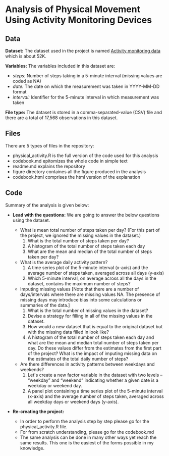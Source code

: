 # Analysis of Physical Movement Using Activity Monitoring Devices

## Data

**Dataset:** The dataset used in the project is named [Activity monitoring data](https://d396qusza40orc.cloudfront.net/repdata%2Fdata%2Factivity.zip) which is about 52K.

**Variables:** The variables included in this dataset are:
  - *steps:* Number of steps taking in a 5-minute interval (missing values are coded as NA)
  - *date:* The date on which the measurement was taken in YYYY-MM-DD format
  - *interval:* Identifier for the 5-minute interval in which measurement was taken

**File type:** The dataset is stored in a comma-separated-value (CSV) file and there are a total of 17,568 observations in this dataset.

## Files
There are 5 types of files in the repository:
 - physical_activity.R is the full version of the code used for this analysis
 - codebook.md epitomizes the whole code in simple text
 - readme.md explains the repository
 - figure directory containes all the figure produced in the analysis
 - codebook.html comprises the html version of the explanation
 
## Code 
Summary of the analysis is given below:

 - **Lead with the questions:** We are going to answer the below questions using the dataset.
   - What is mean total number of steps taken per day?
     (For this part of the project, we ignored the missing values in the dataset.)
      1. What is the total number of steps taken per day?
      2. A histogram of the total number of steps taken each day
      3. What are the mean and median of the total number of steps taken per day?
    - What is the average daily activity pattern?
      1. A time series plot of the 5-minute interval (x-axis) and the average number of steps taken, averaged across all days (y-axis)
      2. Which 5-minute interval, on average across all the days in the dataset, contains the maximum number of steps?
    - Imputing missing values [Note that there are a number of days/intervals where there are missing values NA. The presence of missing days may introduce bias into some calculations or summaries of the data.]
      1. What is the total number of missing values in the dataset?
      2. Devise a strategy for filling in all of the missing values in the dataset. 
      3. How would a new dataset that is equal to the original dataset but with the missing data filled in look like?
      4. A histogram of the total number of steps taken each day and what are the mean and median total number of steps taken per day. Do these values differ from the estimates from the first part of the project? What is the impact of imputing missing data on the estimates of the total daily number of steps?
    - Are there differences in activity patterns between weekdays and weekends?
       1. Let's create a new factor variable in the dataset with two levels – “weekday” and “weekend” indicating whether a given date is a weekday or weekend day.
       2. A panel plot containing a time series plot of the 5-minute interval (x-axis) and the average number of steps taken, averaged across all weekday days or weekend days (y-axis). 

- **Re-creating the project:**
    - In order to perform the analysis step by step please go for the physical_activity.R file.
    - For from scratch understanding, please go for the codebook.md
    - The same analysis can be done in many other ways yet reach the same results. This one is the easiest of the forms possible in my knowledge.
